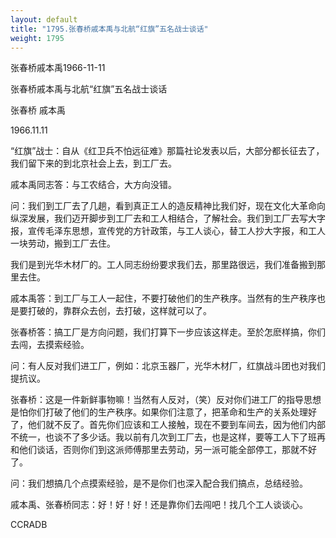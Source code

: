 ```yaml
---
layout: default
title: "1795.张春桥戚本禹与北航“红旗”五名战士谈话"
weight: 1795
---
```


张春桥戚本禹1966-11-11

张春桥戚本禹与北航“红旗”五名战士谈话

张春桥 戚本禹

1966.11.11

“红旗”战士：自从《红卫兵不怕远征难》那篇社论发表以后，大部分都长征去了，我们留下来的到北京社会上去，到工厂去。

戚本禹同志答：与工农结合，大方向没错。

问：我们到工厂去了几趟，看到真正工人的造反精神比我们好，现在文化大革命向纵深发展，我们迈开脚步到工厂去和工人相结合，了解社会。我们到工厂去写大字报，宣传毛泽东思想，宣传党的方针政策，与工人谈心，替工人抄大字报，和工人一块劳动，搬到工厂去住。

我们是到光华木材厂的。工人同志纷纷要求我们去，那里路很远，我们准备搬到那里去住。

戚本禹答：到工厂与工人一起住，不要打破他们的生产秩序。当然有的生产秩序也是要打破的，靠群众去创，去打破，这样就可以了。

张春桥答：搞工厂是方向问题，我们打算下一步应该这样走。至於怎麽样搞，你们去闯，去摸索经验。

问：有人反对我们进工厂，例如：北京玉器厂，光华木材厂，红旗战斗团也对我们提抗议。

张春桥：这是一件新鲜事物嘛！当然有人反对，（笑）反对你们进工厂的指导思想是怕你们打破了他们的生产秩序。如果你们注意了，把革命和生产的关系处理好了，他们就不反了。首先你们应该和工人接触，现在不要到车间去，因为他们内部不统一，也谈不了多少话。我以前有几次到工厂去，也是这样，要等工人下了班再和他们谈话，否则你们到这派师傅那里去劳动，另一派可能全部停工，那就不好了。

问：我们想搞几个点摸索经验，是不是你们也深入配合我们搞点，总结经验。

戚本禹、张春桥同志：好！好！好！还是靠你们去闯吧！找几个工人谈谈心。

CCRADB

